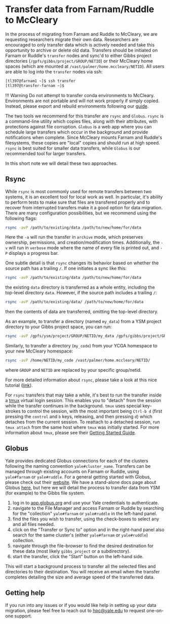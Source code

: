 # Transfer data from Farnam/Ruddle to McCleary

In the process of migrating from Farnam and Ruddle to McCleary, we are requesting researchers migrate their own data.
Researchers are encouraged to only transfer data which is actively needed and take this opportunity to archive or delete old data. 
Transfers should be initiated on Farnam or Ruddle's `transfer` nodes and sync'd to either Gibbs project directories (`/gpfs/gibbs/project/GROUP/NETID`) or their McCleary home spaces (which are mounted at `/vast/palmer/home.mccleary/NETID`).
All users are able to log into the `transfer` nodes via ssh:

```sh
[tl397@farnam1 ~]$ ssh transfer
[tl397@transfer-farnam ~]$
```

!!! Warning 
	Do not attempt to transfer conda environments to McCleary. 
	Environments are not portable and will not work properly if simply copied.
	Instead, please export and rebuild environments following our [guide](/clusters-at-yale/guides/conda-export).

The two tools we recommend for this transfer are `rsync` and `Globus`.
`rsync` is a command-line utility which copies files, along with their attributes, with protections against file corruption. 
`Globus` is a web app where you can schedule large transfers which occur in the background and provide notifications when complete.
Since McCleary mounts Farnam and Ruddle's filesystems, these copies are "local" copies and should run at high speed.
`rsync` is best suited for smaller data transfers, while `Globus` is our recommended tool for larger transfers. 

In this short note we will detail these two approaches.


## Rsync 

While `rsync` is most commonly used for remote transfers between two systems, it is an excellent tool for local work as well.
In particular, it's ability to perform tests to make sure that files are transfered properly and to recover from interrupted transfers make it a good option for data migration.
There are many configuration possibilities, but we recommend using the following flags:

```sh
rsync -avP /path/to/existing/data /path/to/new/home/for/data
```

Here the `-a` will run the transfer in `archive` mode, which preserves ownership, permissions, and creation/modification times.
Additionally, the `-v` will run in `verbose` mode where the name of every file is printed out, and `-P` displays a progress bar.

One subtle detail is that `rsync` changes its behavior based on whether the source path has a trailing `/`. 
If one initiates a sync like this:
```sh
rsync -avP /path/to/existing/data /path/to/new/home/for/data
```
the existing `data` directory is transferred as a whole entity, including the top-level directory `data`.
However, if the source path includes a trailing `/`:

```sh
rsync -avP /path/to/existing/data/ /path/to/new/home/for/data
```
then the contents of data are transferred, omitting the top-level directory. 

As an example, to transfer a directory (named `my_data`) from a YSM project directory to your Gibbs project space, you can run:

```sh
rsync -avP /gpfs/ysm/project/GROUP/NETID/my_data /gpfs/gibbs/project/GROUP/NETID/
```

Similarly, to transfer a directory (`my_code`) from your YCGA homespace to your new McCleary homespace:

```sh
rsync -avP /home/NETID/my_code /vast/palmer/home.mccleary/NETID/
```

where `GROUP` and `NETID` are replaced by your specific group/netid.

For more detailed information about `rsync`, please take a look at this nice tutorial ([link](https://www.digitalocean.com/community/tutorials/how-to-use-rsync-to-sync-local-and-remote-directories)).

For `rsync` transfers that may take a while, it's best to run the transfer inside a [tmux](https://github.com/tmux/tmux/wiki/Getting-Started) virtual login session.
This enables you to "detach" from the session while the transfer continues in the background.
`tmux` uses special key-strokes to control the session, with the most important being `Ctrl-b d` (first pressing the `control` and `b` keys, releasing, and then pressing `d`) which detaches from the current session.
To reattach to a detached session, run `tmux attach` from the same host where `tmux` was initially started.
For more information about `tmux`, please see their [Getting Started Guide](https://github.com/tmux/tmux/wiki/Getting-Started).


## Globus

Yale provides dedicated Globus connections for each of the clusters following the naming convention `yale#cluster_name`. 
Transfers can be managed through existing accounts on Farnam or Ruddle, using `yale#farnam` or `yale#ruddle`.
For a general getting started with Globus, please check out their [website](https://docs.globus.org/how-to/get-started/).
We have a stand-alone docs page about Globus [here](/data/globus), but here we will detail the process to transfer data from YSM (for example) to the Gibbs file system.

1. log in to [app.globus.org](https://app.globus.org) and use your Yale credentials to authenticate. 
2. navigate to the File Manager and access Farnam or Ruddle by searching for the "collection" `yale#farnam` or `yale#ruddle` in the left-hand panel.
3. find the files you wish to transfer, using the check-boxes to select any and all files needed.
4. click on the "Transfer or Sync to" option and in the right-hand panel also search for the same cluster's (either `yale#farnam` or `yale#ruddle`) collection.
5. navigate through the file-browser to find the desired destination for these data (most likely `gibbs_project` or a subdirectory).
6. start the transfer, click the "Start" button on the left-hand side.

This will start a background process to transfer all the selected files and directories to their destination.
You will receive an email when the transfer completes detailing the size and average speed of the transferred data.

## Getting help

If you run into any issues or if you would like help in setting up your data migration, please feel free to reach out to hpc@yale.edu to request one-on-one support.
